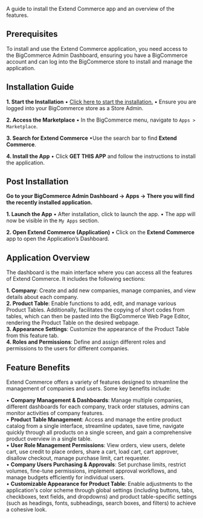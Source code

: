 

A guide to install the Extend Commerce app and an overview of the features.

## Prerequisites

To install and use the Extend Commerce application, you need access to the BigCommerce Admin Dashboard, ensuring you have a BigCommerce account and can log into the BigCommerce store to install and manage the application.

## Installation Guide

**1. Start the Installation**
• [Click here to start the installation.](#)
• Ensure you are logged into your BigCommerce store as a Store Admin.

**2.  Access the Marketplace**
• In the BigCommerce menu, navigate to `Apps > Marketplace`.

**3.  Search for Extend Commerce**
•Use the search bar to find **Extend Commerce**.

**4.  Install the App**
• Click **GET THIS APP** and follow the instructions to install the application.

## Post Installation

**Go to your BigCommerce Admin Dashboard → Apps → There you will find the recently installed application.**

**1. Launch the App**
• After installation, click to launch the app.
• The app will now be visible in the `My Apps` section.

**2. Open Extend Commerce (Application)**
•  Click on the **Extend Commerce** app to open the Application’s Dashboard.

## Application Overview

The dashboard is the main interface where you can access all the features of Extend Commerce. It includes the following sections:

**1. Company**: Create and add new companies, manage companies, and view details about each company.</br>
**2. Product Table**: Enable functions to add, edit, and manage various Product Tables. Additionally, facilitates the copying of short codes from tables, which can then be pasted into the BigCommerce Web Page Editor, rendering the Product Table on the desired webpage.</br>
**3. Appearance Settings**: Customize the appearance of the Product Table from this feature tab.</br>
**4. Roles and Permissions**: Define and assign different roles and permissions to the users for different companies.</br>

## Feature Benefits

Extend Commerce offers a variety of features designed to streamline the management of companies and users. Some key benefits include:

•  **Company Management & Dashboards**: Manage multiple companies, different dashboards for each company, track order statuses, admins can monitor activities of company features.</br>
•  **Product Table Management**: Access and manage the entire product catalog from a single interface, streamline updates, save time, navigate quickly through all products on a single screen, and gain a comprehensive product overview in a single table.</br>
• **User Role Management Permissions**: View orders, view users, delete cart, use credit to place orders, share a cart, load cart, cart approver, disallow checkout, manage purchase limit, cart requester.</br>
•  **Company Users Purchasing & Approvals**: Set purchase limits, restrict volumes, fine-tune permissions, implement approval workflows, and manage budgets efficiently for individual users.</br>
•  **Customizable Appearance for Product Table**: Enable adjustments to the application's color scheme through global settings (including buttons, tabs, checkboxes, text fields, and dropdowns) and product table-specific settings (such as headings, fonts, subheadings, search boxes, and filters) to achieve a cohesive look.</br>